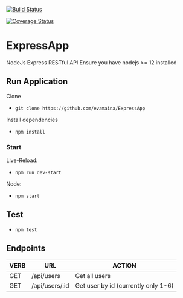 [![Build Status](https://travis-ci.org/evamaina/ExpressApp.svg?branch=master)](https://travis-ci.org/evamaina/ExpressApp)

[![Coverage Status](https://coveralls.io/repos/github/evamaina/ExpressApp/badge.svg)](https://coveralls.io/github/evamaina/ExpressApp)

# ExpressApp

NodeJs Express RESTful API
Ensure you have nodejs >= 12 installed

## Run Application

Clone

- `git clone https://github.com/evamaina/ExpressApp` 

Install dependencies

- `npm install`

### Start

Live-Reload: 

- `npm run dev-start`

Node: 

- `npm start`

## Test

-  `npm test`

## Endpoints

| VERB   | URL                                | ACTION                                     |
| ------ | ---------------------------------- | ------------------------------------------ |
| GET    | /api/users                         | Get all users                              |
| GET    | /api/users/:id                     | Get user by id  (currently only 1-6)       |
